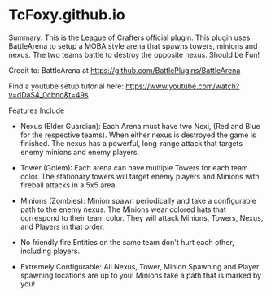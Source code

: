 TcFoxy.github.io
================

Summary:
  This is the League of Crafters official plugin. This plugin uses BattleArena to setup a MOBA style arena that spawns towers, minions and nexus. The two teams battle to destroy the opposite nexus. Should be Fun!

Credit to: BattleArena at https://github.com/BattlePlugins/BattleArena

Find a youtube setup tutorial here: https://www.youtube.com/watch?v=dDaS4_0cbno&t=49s


Features Include
- Nexus (Elder Guardian):
Each Arena must have two Nexi, (Red and Blue for the respective teams). When either nexus is destroyed the game is finished. The nexus has a powerful, long-range attack that targets enemy minions and enemy players.

- Tower (Golem):
Each arena can have multiple Towers for each team color. The stationary towers will target enemy players and Minions with fireball attacks in a 5x5 area.

- Minions (Zombies):
Minion spawn periodically and take a configurable path to the enemy nexus. The Minions wear colored hats that correspond to their team color. They will attack Minions, Towers, Nexus, and Players in that order.

- No friendly fire
Entities on the same team don't hurt each other, including players.

- Extremely Configurable:
All Nexus, Tower, Minion Spawning and Player spawning locations are up to you! Minions take a path that is marked by you!


